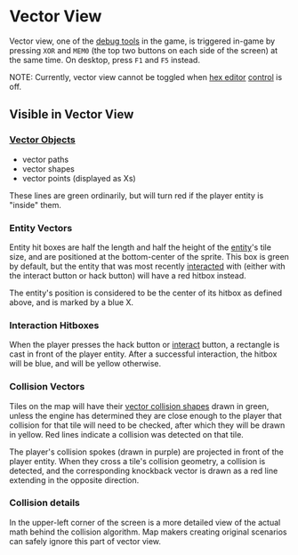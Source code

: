 # Vector View

Vector view, one of the [debug tools](../debug/debug_tools) in the game, is triggered in-game by pressing `XOR` and `MEM0` (the top two buttons on each side of the screen) at the same time. On desktop, press `F1` and `F5` instead.

NOTE: Currently, vector view cannot be toggled when [hex editor](../hardware/hex_editor) [control](../SET_HEX_EDITOR_STATE) is off.

## Visible in Vector View

### [Vector Objects](../maps/vector_objects)

- vector paths
- vector shapes
- vector points (displayed as Xs)

These lines are green ordinarily, but will turn red if the player entity is "inside" them.

### Entity Vectors

Entity hit boxes are half the length and half the height of the [entity](../entities)'s tile size, and are positioned at the bottom-center of the sprite. This box is green by default, but the entity that was most recently [interacted](../scripts/on_interact) with (either with the interact button or hack button) will have a red hitbox instead.

The entity's position is considered to be the center of its hitbox as defined above, and is marked by a blue X.

### Interaction Hitboxes

When the player presses the hack button or [interact](../scripts/on_interact) button, a rectangle is cast in front of the player entity. After a successful interaction, the hitbox will be blue, and will be yellow otherwise.

### Collision Vectors

Tiles on the map will have their [vector collision shapes](../tilesets/tile_collisions) drawn in green, unless the engine has determined they are close enough to the player that collision for that tile will need to be checked, after which they will be drawn in yellow. Red lines indicate a collision was detected on that tile.

The player's collision spokes (drawn in purple) are projected in front of the player entity. When they cross a tile's collision geometry, a collision is detected, and the corresponding knockback vector is drawn as a red line extending in the opposite direction.

### Collision details

In the upper-left corner of the screen is a more detailed view of the actual math behind the collision algorithm. Map makers creating original scenarios can safely ignore this part of vector view.
